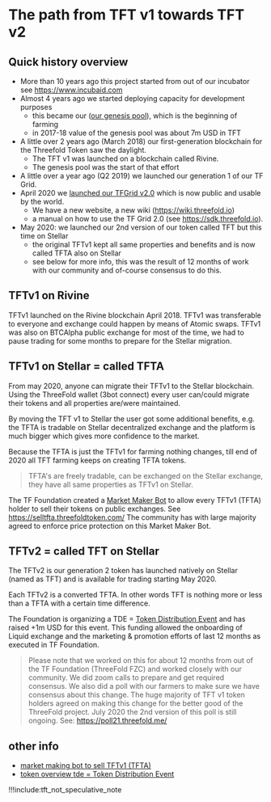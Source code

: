 # The path from TFT v1 towards TFT v2

## Quick history overview

- More than 10 years ago this project started from out of our incubator see https://www.incubaid.com
- Almost 4 years ago we started deploying capacity for development purposes
    - this became our ([our genesis pool](genesis_pool.md)), which is the beginning of farming
    - in 2017-18 value of the genesis pool was about 7m USD in TFT 
- A little over 2 years ago (March 2018) our first-generation blockchain for the Threefold Token saw the daylight. 
    - The TFT v1 was launched on a blockchain called Rivine.
    - The genesis pool was the start of that effort
- A little over a year ago (Q2 2019) we launched our generation 1 of our TF Grid. 
- April 2020 we [launched our TFGrid v2.0](threefold_grid_2_0.md) which is now public and usable by the world.
    - We have a new website, a new wiki (https://wiki.threefold.io)
    - a manual on how to use the TF Grid 2.0 (see https://sdk.threefold.io).
- May 2020: we launched our 2nd version of our token called TFT but this time on Stellar
    - the original TFTv1 kept all same properties and benefits and is now called TFTA also on Stellar
    - see below for more info, this was the result of 12 months of work with our community and of-course consensus to do this.


## TFTv1 on Rivine

TFTv1 launched on the Rivine blockchain April 2018. TFTv1 was transferable to everyone and exchange could happen by means of Atomic swaps. 
TFTv1 was also on BTCAlpha public exchange for most of the time, we had to pause trading for some months to prepare for the Stellar migration.

## TFTv1 on Stellar = called TFTA

From may 2020, anyone can migrate their TFTv1 to the Stellar blockchain.
Using the ThreeFold wallet (3bot connect) every user can/could migrate their tokens and all properties are/were maintained.

By moving the TFT v1 to Stellar the user got some additional benefits, e.g. the TFTA is tradable on Stellar decentralized exchange and the platform is much bigger which gives more confidence to the market.

Because the TFTA is just the TFTv1 for farming nothing changes, till end of 2020 all TFT farming keeps on creating TFTA tokens.

> TFTA's are freely tradable, can be exchanged on the Stellar exchange, they have all same properties as TFTv1 on Stellar.

The TF Foundation created a [Market Maker Bot](threefold_marketmaker_bot.md) to allow every TFTv1 (TFTA) holder to sell their tokens on public exchanges. See https://selltfta.threefoldtoken.com/
The community has with large majority agreed to enforce price protection on this Market Maker Bot.

## TFTv2 = called TFT on Stellar

The TFTv2 is our generation 2 token has launched natively on Stellar (named as TFT) and is available for trading starting May 2020.

Each TFTv2 is a converted TFTA. In other words TFT is nothing more or less than a TFTA with a certain time difference.

The Foundation is organizing a TDE = [Token Distribution Event](token_overview_tde.md) and has raised +1m USD for this event.
This funding allowed the onboarding of Liquid exchange and the marketing & promotion efforts of last 12 months as executed in TF Foundation.

> Please note that we worked on this for about 12 months from out of the TF Foundation (ThreeFold FZC) and worked closely with our community. We did zoom calls to prepare and get required consensus. We also did a poll with our farmers to make sure we have consensus about this change. The huge majority of TFT v1 token holders agreed on making this change for the better good of the ThreeFold project. July 2020 the 2nd version of this poll is still ongoing. See: https://poll21.threefold.me/

## other info

- [market making bot to sell TFTv1 (TFTA)](threefold_marketmaker_bot.md)
- [token overview tde = Token Distribution Event](token_overview_tde.md)


!!!include:tft_not_speculative_note
